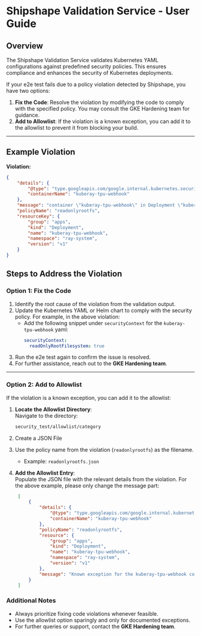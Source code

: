 # Shipshape Validation Service - User Guide

## Overview
The Shipshape Validation Service validates Kubernetes YAML configurations against predefined security policies. This ensures compliance and enhances the security of Kubernetes deployments.

If your e2e test fails due to a policy violation detected by Shipshape, you have two options:
1. **Fix the Code**: Resolve the violation by modifying the code to comply with the specified policy. You may consult the GKE Hardening team for guidance.
2. **Add to Allowlist**: If the violation is a known exception, you can add it to the allowlist to prevent it from blocking your build.

---

## Example Violation

**Violation:**
```json
{
    "details": {
        "@type": "type.googleapis.com/google.internal.kubernetes.security.validation.v1.ContainerDetails",
        "containerName": "kuberay-tpu-webhook"
    },
    "message": "container \"kuberay-tpu-webhook\" in Deployment \"kuberay-tpu-webhook\" does not set readOnlyRootFilesystem: true in its securityContext. This setting is encouraged because it can prevent attackers from writing malicious binaries into runnable locations in the container filesystem.",
    "policyName": "readonlyrootfs",
    "resourceKey": {
        "group": "apps",
        "kind": "Deployment",
        "name": "kuberay-tpu-webhook",
        "namespace": "ray-system",
        "version": "v1"
    }
}
```
## Steps to Address the Violation

### Option 1: Fix the Code
1. Identify the root cause of the violation from the validation output.
2. Update the Kubernetes YAML or Helm chart to comply with the security policy. For example, in the above violation:
    - Add the following snippet under `securityContext` for the `kuberay-tpu-webhook` yaml:
      ```yaml
      securityContext:
        readOnlyRootFilesystem: true
      ```
3. Run the e2e test again to confirm the issue is resolved.
4. For further assistance, reach out to the **GKE Hardening team**.

---

### Option 2: Add to Allowlist
If the violation is a known exception, you can add it to the allowlist:

1. **Locate the Allowlist Directory**:  
   Navigate to the directory:
   ```bash
   security_test/allowlist/category
   ```
2. Create a JSON File

3. Use the policy name from the violation (`readonlyrootfs`) as the filename.
    - Example: `readonlyrootfs.json`

4. **Add the Allowlist Entry**:  
   Populate the JSON file with the relevant details from the violation. For the above example, please only change the message part:

   ```json
    [
        {
            "details": {
                "@type": "type.googleapis.com/google.internal.kubernetes.security.validation.v1.ContainerDetails",
                "containerName": "kuberay-tpu-webhook"
            },
            "policyName": "readonlyrootfs",
            "resource": {
                "group": "apps",
                "kind": "Deployment",
                "name": "kuberay-tpu-webhook",
                "namespace": "ray-system",
                "version": "v1"
            },
            "message": "Known exception for the kuberay-tpu-webhook component."
        }
    ]
   ```

### Additional Notes

- Always prioritize fixing code violations whenever feasible.
- Use the allowlist option sparingly and only for documented exceptions.
- For further queries or support, contact the **GKE Hardening team**.

